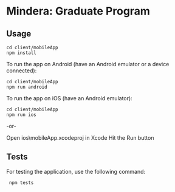 # Mindera: Graduate Program

## Usage

    cd client/mobileApp
    npm install
    
 To run the app on Android (have an Android emulator or a device connected):
 
    cd client/mobileApp
    npm run android     
    
 To run the app on iOS (have an Android emulator):
 
    cd client/mobileApp
    npm run ios
      
   -or-
   
   Open ios\mobileApp.xcodeproj in Xcode
   Hit the Run button

## Tests

  For testing the application, use the following command:
  
     npm tests  


